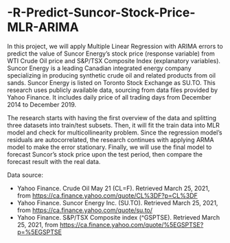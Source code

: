 # -R-Predict-Suncor-Stock-Price-MLR-ARIMA

In this project, we will apply Multiple Linear Regression with ARIMA errors to predict the value of Suncor Energy’s stock price (response variable) from WTI Crude Oil price and S&P/TSX Composite Index (explanatory variables). Suncor Energy is a leading Canadian integrated energy company specializing in producing synthetic crude oil and related products from oil sands. Suncor Energy is listed on Toronto Stock Exchange as SU.TO. This research uses publicly available data, sourcing from data files provided by Yahoo Finance. It includes daily price of all trading days from December 2014 to December 2019.

The research starts with having the first overview of the data and splitting three datasets into train/test subsets. Then, it will fit the train data into MLR model and check for multicollinearity problem. Since the regression model’s residuals are autocorrelated, the research continues with applying ARMA model to make the error stationary. Finally, we will use the final model to forecast Suncor’s stock price upon the test period, then compare the forecast result with the real data.

Data source:
- Yahoo Finance. Crude Oil May 21 (CL=F). Retrieved March 25, 2021, from https://ca.finance.yahoo.com/quote/CL%3DF?p=CL%3DF
- Yahoo Finance. Suncor Energy Inc. (SU.TO). Retrieved March 25, 2021, from https://ca.finance.yahoo.com/quote/su.to/
- Yahoo Finance. S&P/TSX Composite index (^GSPTSE). Retrieved March 25, 2021, from https://ca.finance.yahoo.com/quote/%5EGSPTSE?p=%5EGSPTSE
